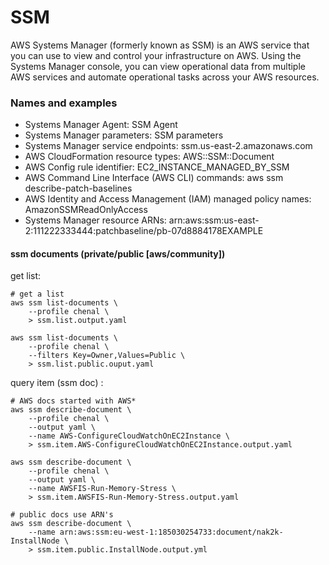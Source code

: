 # SSM
AWS Systems Manager (formerly known as SSM) is an AWS service that you can use to view and control your infrastructure on AWS. Using the Systems Manager console, you can view operational data from multiple AWS services and automate operational tasks across your AWS resources.


### Names and examples
* Systems Manager Agent: SSM Agent
* Systems Manager parameters: SSM parameters
* Systems Manager service endpoints: ssm.us-east-2.amazonaws.com
* AWS CloudFormation resource types: AWS::SSM::Document
* AWS Config rule identifier: EC2_INSTANCE_MANAGED_BY_SSM
* AWS Command Line Interface (AWS CLI) commands: aws ssm describe-patch-baselines
* AWS Identity and Access Management (IAM) managed policy names: AmazonSSMReadOnlyAccess
* Systems Manager resource ARNs: arn:aws:ssm:us-east-2:111222333444:patchbaseline/pb-07d8884178EXAMPLE

#### ssm documents (private/public [aws/community])

get list:
```
# get a list
aws ssm list-documents \
    --profile chenal \
    > ssm.list.output.yaml

aws ssm list-documents \
    --profile chenal \
    --filters Key=Owner,Values=Public \
    > ssm.list.public.ouput.yaml
```


query item (ssm doc) :
```
# AWS docs started with AWS*
aws ssm describe-document \
    --profile chenal \
    --output yaml \
    --name AWS-ConfigureCloudWatchOnEC2Instance \
    > ssm.item.AWS-ConfigureCloudWatchOnEC2Instance.output.yaml
    
aws ssm describe-document \
    --profile chenal \
    --output yaml \
    --name AWSFIS-Run-Memory-Stress \
    > ssm.item.AWSFIS-Run-Memory-Stress.output.yaml

# public docs use ARN's
aws ssm describe-document \
    --name arn:aws:ssm:eu-west-1:185030254733:document/nak2k-InstallNode \
    > ssm.item.public.InstallNode.output.yml

```


